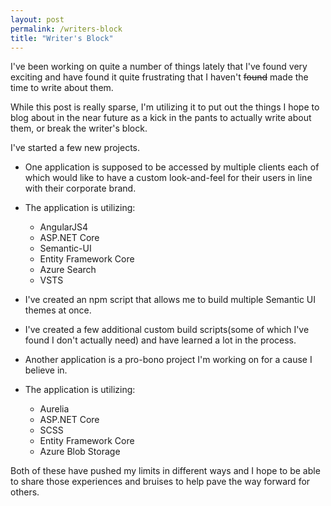 ```yaml
---
layout: post
permalink: /writers-block
title: "Writer's Block"
---
```


I've been working on quite a number of things lately that I've found very exciting and have found it quite frustrating that I haven't ~~found~~ made the time to write about them.

While this post is really sparse, I'm utilizing it to put out the things I hope to blog about in the near future as a kick in the pants to actually write about them, or break the writer's block.

I've started a few new projects.

- One application is supposed to be accessed by multiple clients each of which would like to have a custom look-and-feel for their users in line with their corporate brand.
 - The application is utilizing:
     - AngularJS4
     - ASP.NET Core
     - Semantic-UI
     - Entity Framework Core
     - Azure Search
     - VSTS
 - I've created an npm script that allows me to build multiple Semantic UI themes at once.
 - I've created a few additional custom build scripts(some of which I've found I don't actually need) and have learned a lot in the process.

- Another application is a pro-bono project I'm working on for a cause I believe in.
 - The application is utilizing:
     - Aurelia
     - ASP.NET Core
     - SCSS
     - Entity Framework Core
     - Azure Blob Storage

Both of these have pushed my limits in different ways and I hope to be able to share those experiences and bruises to help pave the way forward for others.
